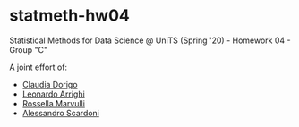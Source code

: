 # statmeth-hw04

Statistical Methods for Data Science @ UniTS (Spring '20) - Homework 04 - Group "C"

A joint effort of:  
- [Claudia Dorigo]()  
- [Leonardo Arrighi](https://github.com/LeonardoArrighi)  
- [Rossella Marvulli]()
- [Alessandro Scardoni]()
